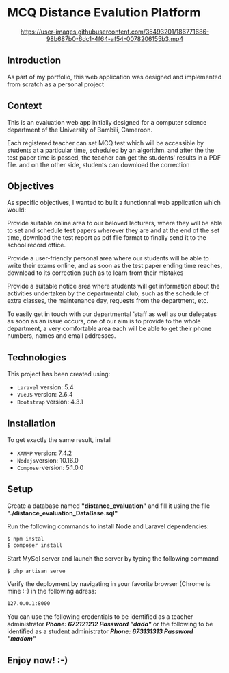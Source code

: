 # MCQ Distance Evalution Platform

<div align="center">
  


https://user-images.githubusercontent.com/35493201/186771686-98b687b0-6dc1-4f64-af54-0078206155b3.mp4



</div>



## Introduction
As part of my portfolio, this web application was designed and implemented from scratch as a personal project

## Context
This is an evaluation web app initially designed for a computer science department of the University of Bambili, Cameroon.

Each registered teacher can set MCQ test which will be accessible by students at a particular time, scheduled by an algorithm. and after the the test paper time is passed, the teacher can get the students' results in a PDF file. and on the other side, students can download the correction
## Objectives
As specific objectives, I wanted to built a functionnal web application which would:

Provide suitable online area to our beloved lecturers, where they will be able to set and schedule test papers wherever they are and at the end of the set time, download the test report as pdf file format to finally send it to the school record office.

Provide a user-friendly personal area where our students will be able to write their exams online, and as soon as the test paper ending time reaches, download to its correction such as to learn from their mistakes

Provide a suitable notice area where students will get information about the activities undertaken by the departmental club, such as the schedule of extra classes, the maintenance day, requests from the department, etc.

To easily get in touch with our departmental ‘staff as well as our delegates as soon as an issue occurs, one of our aim is to provide to the whole department, a very comfortable area each will be able to get their phone numbers, names and email addresses.

## Technologies
This project has been created using:
- ```Laravel``` version: 5.4
- ```VueJS``` version: 2.6.4
- ```Bootstrap``` version: 4.3.1

## Installation 
To get exactly the same result, install
- ```XAMMP``` version: 7.4.2
- ```Nodejs```version: 10.16.0
- ```Composer```version: 5.1.0.0

## Setup
Create a database named **"distance_evaluation"** and fill it using the file **"./distance_evaluation_DataBase.sql"**

Run the following commands to install Node and Laravel dependencies:
```sh
$ npm instal
$ composer install
```
Start MySql server and launch the server by typing the following command
```sh
$ php artisan serve
```
Verify the deployment by navigating in your favorite browser (Chrome is mine :-) in the following adress:

```sh
127.0.0.1:8000
```
You can use the following credentials to be identified as a teacher administrator 
***Phone: 672121212 Password "dada"***
or the following to be identified as a student administrator 
***Phone: 673131313 Password "madom"***

## Enjoy now! :-)


